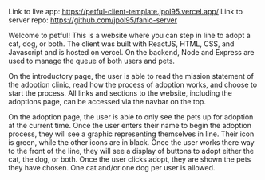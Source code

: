 Link to live app: https://petful-client-template.jpol95.vercel.app/
Link to server repo: https://github.com/jpol95/fanio-server

Welcome to petful! This is a website where you can step in line to adopt a cat, dog, or both. The client was built with ReactJS, HTML, CSS, and Javascript and is hosted on vercel. On the backend, Node and Express are used to manage the queue of both users and pets.

On the introductory page, the user is able to read the mission statement of the adoption clinic, read how the process of adoption works, and choose to start the process. All links and sections to the website, including the adoptions page, can be accessed via the navbar on the top. 

On the adoption page, the user is able to only see the pets up for adoption at the current time. Once the user enters their name to begin the adoption process, they will see a graphic representing themselves in line. Their icon is green, while the other icons are in black. Once the user works there way to the front of the line, they will see a display of buttons to adopt either the cat, the dog, or both. Once the user clicks adopt, they are shown the pets they have chosen. One cat and/or one dog per user is allowed. 
